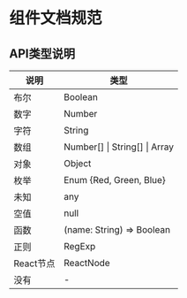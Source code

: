 # 组件文档规范

## API类型说明

|    说明      |    类型    |
|    ---      |    ---     |
|    布尔      |    Boolean                               |
|    数字      |    Number                                |
|    字符      |    String                                |
|    数组      |    Number[] \| String[] \| Array         |
|    对象      |    Object                                | 
|    枚举      |    Enum {Red, Green, Blue}               |
|    未知      |    any                                   |
|    空值      |    null                                  |
|    函数      |    (name: String) => Boolean             |
|    正则      |    RegExp                                |
|    React节点 |    ReactNode                             |
|    没有      |    -                                     |
